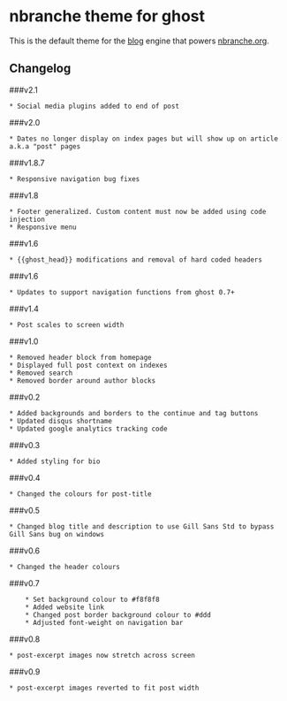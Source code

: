 # nbranche theme for ghost

This is the default theme for the [blog](http://github.com/tryghost/ghost/) engine that powers [nbranche.org](http://nbranche.org).

## Changelog

###v2.1

	* Social media plugins added to end of post

###v2.0

	* Dates no longer display on index pages but will show up on article a.k.a "post" pages

###v1.8.7

	* Responsive navigation bug fixes

###v1.8

	* Footer generalized. Custom content must now be added using code injection
	* Responsive menu

###v1.6

	* {{ghost_head}} modifications and removal of hard coded headers

###v1.6

	* Updates to support navigation functions from ghost 0.7+

###v1.4

	* Post scales to screen width

###v1.0

	* Removed header block from homepage
	* Displayed full post context on indexes
	* Removed search
	* Removed border around author blocks

###v0.2

	* Added backgrounds and borders to the continue and tag buttons
	* Updated disqus shortname
	* Updated google analytics tracking code

###v0.3

	* Added styling for bio

###v0.4

	* Changed the colours for post-title

###v0.5

	* Changed blog title and description to use Gill Sans Std to bypass Gill Sans bug on windows

###v0.6

	* Changed the header colours

###v0.7

        * Set background colour to #f8f8f8
        * Added website link
        * Changed post border background colour to #ddd
        * Adjusted font-weight on navigation bar

###v0.8

    * post-excerpt images now stretch across screen

###v0.9

    * post-excerpt images reverted to fit post width
